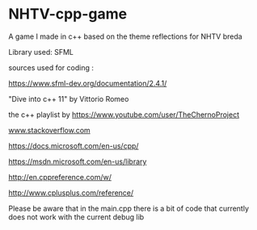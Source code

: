 # NHTV-cpp-game
A game I made in c++ based on the theme reflections for NHTV breda

Library used: SFML

sources used for coding :

https://www.sfml-dev.org/documentation/2.4.1/

"Dive into c++ 11" by Vittorio Romeo

the c++ playlist by https://www.youtube.com/user/TheChernoProject

www.stackoverflow.com

https://docs.microsoft.com/en-us/cpp/

https://msdn.microsoft.com/en-us/library

http://en.cppreference.com/w/

http://www.cplusplus.com/reference/


Please be aware that in the main.cpp there is a bit of code that currently does not work with the current debug lib
